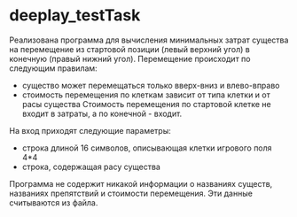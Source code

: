 # deeplay_testTask
Реализована программа для вычисления минимальных затрат существа на перемещение из стартовой позиции (левый верхний угол) в конечную (правый нижний угол).
Перемещение происходит по следующим правилам:
- существо может перемещаться только вверх-вниз и влево-вправо
- стоимость перемещения по клеткам зависит от типа клетки и от расы существа
Стоимость перемещения по стартовой клетке не входит в затраты, а по конечной - входит.

На вход приходят следующие параметры:
- строка длиной 16 символов, описывающая клетки игрового поля 4*4 
- строка, содержащая расу существа 

Программа не содержит никакой информации о названиях существ, названиях препятствий и стоимости перемещения. Эти данные считываются из файла.
